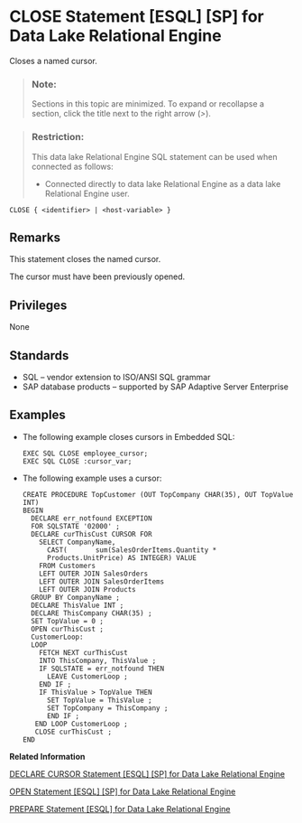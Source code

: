 <!-- loioa6157e8484f210158041be34e1bf281e -->

# CLOSE Statement \[ESQL\] \[SP\] for Data Lake Relational Engine

Closes a named cursor.



> ### Note:  
> Sections in this topic are minimized. To expand or recollapse a section, click the title next to the right arrow \(*\>*\).



> ### Restriction:  
> This data lake Relational Engine SQL statement can be used when connected as follows:
> 
> -   Connected directly to data lake Relational Engine as a data lake Relational Engine user.



```
CLOSE { <identifier> | <host-variable> }
```



<a name="loioa6157e8484f210158041be34e1bf281e__section_i3v_4j1_ccb"/>

## Remarks

This statement closes the named cursor.

The cursor must have been previously opened.



<a name="loioa6157e8484f210158041be34e1bf281e__IQ_Permissions"/>

## Privileges

None



<a name="loioa6157e8484f210158041be34e1bf281e__IQ_Standards"/>

## Standards

-   SQL – vendor extension to ISO/ANSI SQL grammar
-   SAP database products – supported by SAP Adaptive Server Enterprise



<a name="loioa6157e8484f210158041be34e1bf281e__IQ_Examples"/>

## Examples

-   The following example closes cursors in Embedded SQL:

    ```
    EXEC SQL CLOSE employee_cursor;
    EXEC SQL CLOSE :cursor_var;
    ```

-   The following example uses a cursor:

    ```
    CREATE PROCEDURE TopCustomer (OUT TopCompany CHAR(35), OUT TopValue INT)
    BEGIN
      DECLARE err_notfound EXCEPTION
      FOR SQLSTATE '02000' ;
      DECLARE curThisCust CURSOR FOR
        SELECT CompanyName, 
          CAST( 	  sum(SalesOrderItems.Quantity *
          Products.UnitPrice) AS INTEGER) VALUE
        FROM Customers
        LEFT OUTER JOIN SalesOrders
        LEFT OUTER JOIN SalesOrderItems
        LEFT OUTER JOIN Products
      GROUP BY CompanyName ;
      DECLARE ThisValue INT ;
      DECLARE ThisCompany CHAR(35) ;
      SET TopValue = 0 ;
      OPEN curThisCust ;
      CustomerLoop:
      LOOP
        FETCH NEXT curThisCust
        INTO ThisCompany, ThisValue ;
        IF SQLSTATE = err_notfound THEN
          LEAVE CustomerLoop ;
        END IF ;
        IF ThisValue > TopValue THEN
          SET TopValue = ThisValue ;
          SET TopCompany = ThisCompany ;
          END IF ;
       END LOOP CustomerLoop ;
       CLOSE curThisCust ;
    END
    ```


**Related Information**  


[DECLARE CURSOR Statement \[ESQL\] \[SP\] for Data Lake Relational Engine](declare-cursor-statement-esql-sp-for-data-lake-relational-engine-a61ac0b.md "Declares a cursor. Cursors are the primary means for manipulating the results of queries.")

[OPEN Statement \[ESQL\] \[SP\] for Data Lake Relational Engine](open-statement-esql-sp-for-data-lake-relational-engine-a6215ad.md "Opens a previously declared cursor to access information from the database.")

[PREPARE Statement \[ESQL\] for Data Lake Relational Engine](prepare-statement-esql-for-data-lake-relational-engine-a621eea.md "Prepares a statement to be executed later or used for a cursor.")

